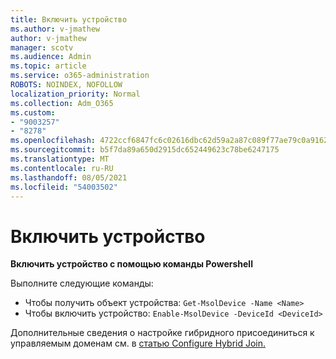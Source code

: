 ```yaml
---
title: Включить устройство
ms.author: v-jmathew
author: v-jmathew
manager: scotv
ms.audience: Admin
ms.topic: article
ms.service: o365-administration
ROBOTS: NOINDEX, NOFOLLOW
localization_priority: Normal
ms.collection: Adm_O365
ms.custom:
- "9003257"
- "8278"
ms.openlocfilehash: 4722ccf6847fc6c02616dbc62d59a2a87c089f77ae79c0a916211af6c5f2a6d0
ms.sourcegitcommit: b5f7da89a650d2915dc652449623c78be6247175
ms.translationtype: MT
ms.contentlocale: ru-RU
ms.lasthandoff: 08/05/2021
ms.locfileid: "54003502"
---
```

# <a name="enable-device"></a>Включить устройство

**Включить устройство с помощью команды Powershell**

Выполните следующие команды:

- Чтобы получить объект устройства: `Get-MsolDevice -Name <Name>`
- Чтобы включить устройство: `Enable-MsolDevice -DeviceId <DeviceId>`

Дополнительные сведения о настройке гибридного присоединиться к управляемым доменам см. в [статью Configure Hybrid Join.](https://docs.microsoft.com/azure/active-directory/devices/hybrid-azuread-join-managed-domains)
